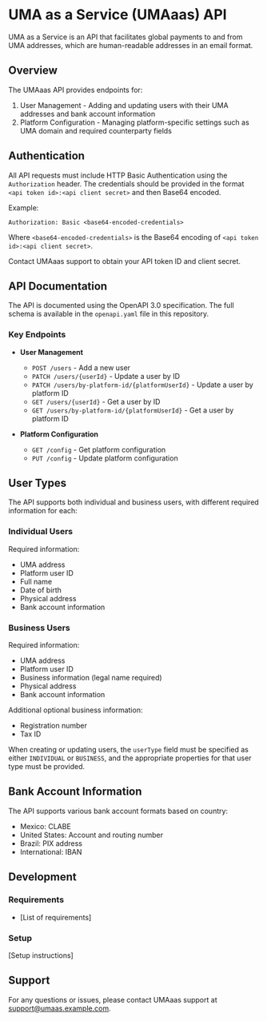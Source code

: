# UMA as a Service (UMAaas) API

UMA as a Service is an API that facilitates global payments to and from UMA addresses, which are human-readable addresses in an email format.

## Overview

The UMAaas API provides endpoints for:

1. User Management - Adding and updating users with their UMA addresses and bank account information
2. Platform Configuration - Managing platform-specific settings such as UMA domain and required counterparty fields

## Authentication

All API requests must include HTTP Basic Authentication using the `Authorization` header. The credentials should be provided in the format `<api token id>:<api client secret>` and then Base64 encoded.

Example:
```
Authorization: Basic <base64-encoded-credentials>
```

Where `<base64-encoded-credentials>` is the Base64 encoding of `<api token id>:<api client secret>`.

Contact UMAaas support to obtain your API token ID and client secret.

## API Documentation

The API is documented using the OpenAPI 3.0 specification. The full schema is available in the `openapi.yaml` file in this repository.

### Key Endpoints

- **User Management**
  - `POST /users` - Add a new user
  - `PATCH /users/{userId}` - Update a user by ID
  - `PATCH /users/by-platform-id/{platformUserId}` - Update a user by platform ID
  - `GET /users/{userId}` - Get a user by ID
  - `GET /users/by-platform-id/{platformUserId}` - Get a user by platform ID

- **Platform Configuration**
  - `GET /config` - Get platform configuration
  - `PUT /config` - Update platform configuration

## User Types

The API supports both individual and business users, with different required information for each:

### Individual Users

Required information:
- UMA address
- Platform user ID
- Full name
- Date of birth
- Physical address
- Bank account information

### Business Users

Required information:
- UMA address
- Platform user ID
- Business information (legal name required)
- Physical address
- Bank account information

Additional optional business information:
- Registration number
- Tax ID

When creating or updating users, the `userType` field must be specified as either `INDIVIDUAL` or `BUSINESS`, and the appropriate properties for that user type must be provided.

## Bank Account Information

The API supports various bank account formats based on country:
- Mexico: CLABE
- United States: Account and routing number
- Brazil: PIX address
- International: IBAN

## Development

### Requirements

- [List of requirements]

### Setup

[Setup instructions]

## Support

For any questions or issues, please contact UMAaas support at support@umaas.example.com. 